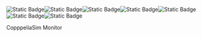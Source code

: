 ![Static Badge](https://img.shields.io/badge/Platform-Apple_silicon-magenta)![Static Badge](https://img.shields.io/badge/untested-red)![Static Badge](https://img.shields.io/badge/dqrobotics-cpp-ff0000)![Static Badge](https://img.shields.io/badge/dqrobotics-interface_vrep_cpp-ff0000)![Static Badge](https://img.shields.io/badge/Ubuntu_x64-orange)![Static Badge](https://img.shields.io/badge/tested-green)![Static Badge](https://img.shields.io/badge/backend-glfw_opengl3-green)

CopppeliaSim Monitor
